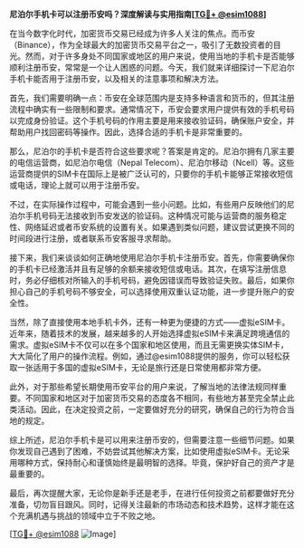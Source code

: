 **尼泊尔手机卡可以注册币安吗？深度解读与实用指南[[TG💪+ @esim1088](https://t.me/s/esim1088)]**

在当今数字化时代，加密货币交易已经成为许多人关注的焦点。而币安（Binance），作为全球最大的加密货币交易平台之一，吸引了无数投资者的目光。然而，对于许多身处不同国家或地区的用户来说，使用当地的手机卡是否能够顺利注册币安，常常是一个让人困惑的问题。今天，我们就来详细探讨一下尼泊尔手机卡能否用于注册币安，以及相关的注意事项和解决方法。

首先，我们需要明确一点：币安在全球范围内是支持多种语言和货币的，但其注册流程中确实有一些限制和要求。通常情况下，币安会要求用户提供有效的手机号码以完成身份验证。这个手机号码的作用主要是用来接收验证码，确保账户安全，并帮助用户找回密码等操作。因此，选择合适的手机卡是非常重要的。

那么，尼泊尔的手机卡是否符合这些要求呢？答案是肯定的。尼泊尔拥有几家主要的电信运营商，如尼泊尔电信（Nepal Telecom）、尼泊尔移动（Ncell）等。这些运营商提供的SIM卡在国际上是被广泛认可的，只要你的手机卡能够正常接收短信或电话，理论上就可以用于注册币安。

不过，在实际操作过程中，可能会遇到一些小问题。比如，有些用户反映他们的尼泊尔手机号码无法接收到币安发送的验证码。这种情况可能与运营商的服务稳定性、网络延迟或者币安系统的设置有关。如果遇到类似问题，建议尝试更换不同的时间段进行注册，或者联系币安客服寻求帮助。

接下来，我们来谈谈如何正确地使用尼泊尔手机卡注册币安。首先，你需要确保你的手机卡已经激活并且有足够的余额来接收短信或电话。其次，在填写注册信息时，务必仔细核对所输入的手机号码，避免因错误而导致验证失败。最后，如果你担心自己的手机号码不够安全，可以选择使用双重认证功能，进一步提升账户的安全性。

当然，除了直接使用本地手机卡外，还有一种更为便捷的方式——虚拟eSIM卡。近年来，随着技术的发展，越来越多的人开始选择虚拟eSIM卡来满足跨境通信的需求。虚拟eSIM卡不仅可以在多个国家和地区使用，而且无需更换实体SIM卡，大大简化了用户的操作流程。例如，通过@esim1088提供的服务，你可以轻松获取一张适用于多国的虚拟eSIM卡，无论是旅行还是日常使用都非常方便。

此外，对于那些希望长期使用币安平台的用户来说，了解当地的法律法规同样重要。不同国家和地区对于加密货币交易的态度各不相同，有些地方甚至完全禁止此类活动。因此，在决定投资之前，一定要做好充分的研究，确保自己的行为符合当地的规定。

综上所述，尼泊尔手机卡是可以用来注册币安的，但需要注意一些细节问题。如果你发现自己遇到了困难，不妨尝试其他解决方案，比如使用虚拟eSIM卡。无论采用哪种方式，保持耐心和谨慎始终是最明智的选择。毕竟，保护好自己的资产才是最重要的。

最后，再次提醒大家，无论你是新手还是老手，在进行任何投资之前都要做好充分准备，切勿盲目跟风。同时，记得关注最新的市场动态和技术趋势，这样才能在这个充满机遇与挑战的领域中立于不败之地。

[[TG💪+ @esim1088](https://t.me/s/esim1088) ![Image](https://i.postimg.cc/4NQfJmqS/Snipaste-2025-05-13-00-14-12.png)]